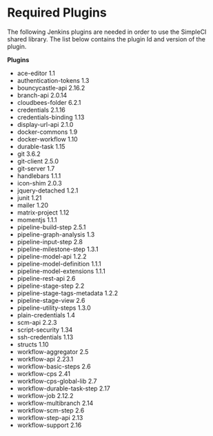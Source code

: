 # Required Plugins

The following Jenkins plugins are needed in order to use the SimpleCI shared library.
The list below contains the plugin Id and version of the plugin.

**Plugins**

- ace-editor 1.1
- authentication-tokens 1.3
- bouncycastle-api 2.16.2
- branch-api 2.0.14
- cloudbees-folder 6.2.1
- credentials 2.1.16
- credentials-binding 1.13
- display-url-api 2.1.0
- docker-commons 1.9
- docker-workflow 1.10
- durable-task 1.15
- git 3.6.2
- git-client 2.5.0
- git-server 1.7
- handlebars 1.1.1
- icon-shim 2.0.3
- jquery-detached 1.2.1
- junit 1.21
- mailer 1.20
- matrix-project 1.12
- momentjs 1.1.1
- pipeline-build-step 2.5.1
- pipeline-graph-analysis 1.3
- pipeline-input-step 2.8
- pipeline-milestone-step 1.3.1
- pipeline-model-api 1.2.2
- pipeline-model-definition 1.1.1
- pipeline-model-extensions 1.1.1
- pipeline-rest-api 2.6
- pipeline-stage-step 2.2
- pipeline-stage-tags-metadata 1.2.2
- pipeline-stage-view 2.6
- pipeline-utility-steps 1.3.0
- plain-credentials 1.4
- scm-api 2.2.3
- script-security 1.34
- ssh-credentials 1.13
- structs 1.10
- workflow-aggregator 2.5
- workflow-api 2.23.1
- workflow-basic-steps 2.6
- workflow-cps 2.41
- workflow-cps-global-lib 2.7
- workflow-durable-task-step 2.17
- workflow-job 2.12.2
- workflow-multibranch 2.14
- workflow-scm-step 2.6
- workflow-step-api 2.13
- workflow-support 2.16

